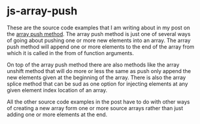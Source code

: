 # js-array-push

These are the source code examples that I am writing about in my post on the [array push method](https://dustinpfister.github.io/2020/06/17/js-array-push/). The array push method is just one of several ways of going about pushing one or more new elements into an array. The array push method will append one or more elements to the end of the array from which it is called in the from of function arguments.

On top of the array push method there are also methods like the array unshift method that will do more or less the same as push only append the new elements given at the beginning of the array. There is also the array splice method that can be sud as one option for injecting elements at any given element index location of an array.

All the other source code examples in the post have to do with other ways of creating a new array form one or more source arrays rather than just adding one or more elements at the end.


